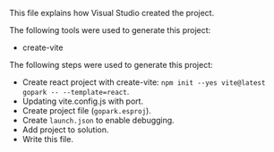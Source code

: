 This file explains how Visual Studio created the project.

The following tools were used to generate this project:
- create-vite

The following steps were used to generate this project:
- Create react project with create-vite: `npm init --yes vite@latest gopark -- --template=react`.
- Updating vite.config.js with port.
- Create project file (`gopark.esproj`).
- Create `launch.json` to enable debugging.
- Add project to solution.
- Write this file.
